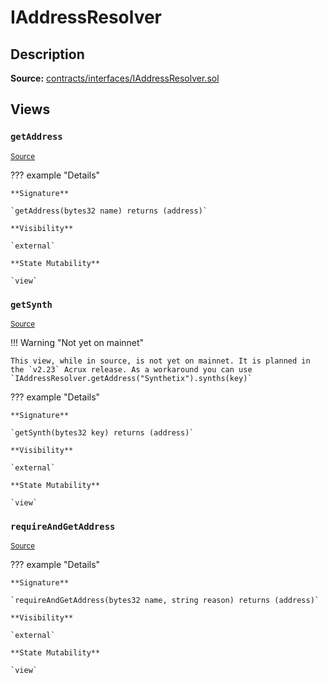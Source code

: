 # IAddressResolver

## Description

**Source:** [contracts/interfaces/IAddressResolver.sol](https://github.com/Synthetixio/synthetix/tree/v2.34.2/contracts/interfaces/IAddressResolver.sol)

## Views

### `getAddress`

<sub>[Source](https://github.com/Synthetixio/synthetix/tree/v2.34.2/contracts/interfaces/IAddressResolver.sol#L6)</sub>

??? example "Details"

    **Signature**

    `getAddress(bytes32 name) returns (address)`

    **Visibility**

    `external`

    **State Mutability**

    `view`

### `getSynth`

<sub>[Source](https://github.com/Synthetixio/synthetix/tree/v2.34.2/contracts/interfaces/IAddressResolver.sol#L8)</sub>

!!! Warning "Not yet on mainnet"

    This view, while in source, is not yet on mainnet. It is planned in the `v2.23` Acrux release. As a workaround you can use `IAddressResolver.getAddress("Synthetix").synths(key)`

??? example "Details"

    **Signature**

    `getSynth(bytes32 key) returns (address)`

    **Visibility**

    `external`

    **State Mutability**

    `view`

### `requireAndGetAddress`

<sub>[Source](https://github.com/Synthetixio/synthetix/tree/v2.34.2/contracts/interfaces/IAddressResolver.sol#L10)</sub>

??? example "Details"

    **Signature**

    `requireAndGetAddress(bytes32 name, string reason) returns (address)`

    **Visibility**

    `external`

    **State Mutability**

    `view`
